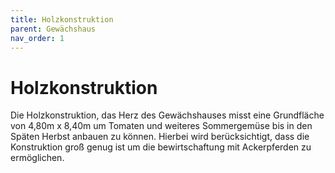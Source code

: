 ```yaml
---
title: Holzkonstruktion
parent: Gewächshaus
nav_order: 1
---
```


# Holzkonstruktion

Die Holzkonstruktion, das Herz des Gewächshauses misst eine Grundfläche von 4,80m x 8,40m um Tomaten und weiteres Sommergemüse bis in den Späten Herbst anbauen zu können. Hierbei wird berücksichtigt, dass die Konstruktion groß genug ist um die bewirtschaftung mit Ackerpferden zu ermöglichen.
